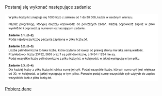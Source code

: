 Postaraj się wykonać następujące zadania:

![Schemat działania](zdjecie6.png)

[Pobierz dane](zplik6.txt)
